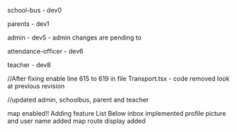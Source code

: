school-bus - dev0

parents - dev1

admin - dev5 - admin changes are pending to 

attendance-officer - dev6

teacher - dev8


//After fixing enable line 615 to 619 in file Transport.tsx - code removed look at previous revision


//updated admin, schoolbus, parent and teacher

map enabled!!
Adding feature List Below 
inbox implemented
profile picture and user name added
map route display added

